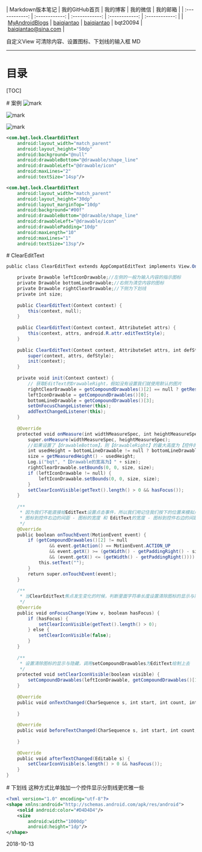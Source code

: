 | Markdown版本笔记 | 我的GitHub首页 | 我的博客 | 我的微信 | 我的邮箱 |
| :------------: | :------------: | :------------: | :------------: | :------------: |
| [MyAndroidBlogs][Markdown] | [baiqiantao][GitHub] | [baiqiantao][博客] | bqt20094 | baiqiantao@sina.com |

[Markdown]:https://github.com/baiqiantao/MyAndroidBlogs
[GitHub]:https://github.com/baiqiantao
[博客]:http://www.cnblogs.com/baiqiantao/

自定义View 可清除内容、设置图标、下划线的输入框 MD  
***
目录
===
[TOC]

# 案例
![mark](http://pfpk8ixun.bkt.clouddn.com/blog/181013/04Ehg00F6c.png?imageslim)

![mark](http://pfpk8ixun.bkt.clouddn.com/blog/181013/LL6a8H35IA.png?imageslim)

![mark](http://pfpk8ixun.bkt.clouddn.com/blog/181013/926Kleaf06.png?imageslim)

```xml
<com.bqt.lock.ClearEditText
    android:layout_width="match_parent"
    android:layout_height="50dp"
    android:background="@null"
    android:drawableBottom="@drawable/shape_line"
    android:drawableLeft="@drawable/icon"
    android:maxLines="2"
    android:textSize="14sp"/>

<com.bqt.lock.ClearEditText
    android:layout_width="match_parent"
    android:layout_height="30dp"
    android:layout_marginTop="10dp"
    android:background="#00f"
    android:drawableBottom="@drawable/shape_line"
    android:drawableLeft="@drawable/icon"
    android:drawablePadding="10dp"
    android:maxLength="10"
    android:maxLines="1"
    android:textSize="13sp"/>
```

# ClearEditText
```java
public class ClearEditText extends AppCompatEditText implements View.OnFocusChangeListener, TextWatcher {
    
    private Drawable leftIconDrawable;//左侧的一般为输入内容的指示图标
    private Drawable bottomLineDrawable;//右侧为清空内容的图标
    private Drawable rightClearDrawable;//下侧为下划线
    private int size;
    
    public ClearEditText(Context context) {
        this(context, null);
    }
    
    public ClearEditText(Context context, AttributeSet attrs) {
        this(context, attrs, android.R.attr.editTextStyle);
    }
    
    public ClearEditText(Context context, AttributeSet attrs, int defStyle) {
        super(context, attrs, defStyle);
        init(context);
    }
    
    private void init(Context context) {
        // 获取EditText的DrawableRight，假如没有设置我们就使用默认的图片
        rightClearDrawable = getCompoundDrawables()[2] == null ? getResources().getDrawable(R.drawable.icon_clean) : getCompoundDrawables()[2];
        leftIconDrawable = getCompoundDrawables()[0];
        bottomLineDrawable = getCompoundDrawables()[3];
        setOnFocusChangeListener(this);
        addTextChangedListener(this);
    }
    
    @Override
    protected void onMeasure(int widthMeasureSpec, int heightMeasureSpec) {
        super.onMeasure(widthMeasureSpec, heightMeasureSpec);
        //如果设置了【drawableBottom】，则【drawableRight】的最大高度为【控件的高度 - drawableBottom的高度 - drawablePadding】
        int usedHeight = bottomLineDrawable != null ? bottomLineDrawable.getIntrinsicHeight() * 2 + getCompoundDrawablePadding() : 0;
        size = getMeasuredHeight() - usedHeight;
        Log.i("bqt", "【Drawable的宽高为】" + size);
        rightClearDrawable.setBounds(0, 0, size, size);
        if (leftIconDrawable != null) {
            leftIconDrawable.setBounds(0, 0, size, size);
        }
        setClearIconVisible(getText().length() > 0 && hasFocus());
    }
    
    /**
     * 因为我们不能直接给EditText设置点击事件，所以我们用记住我们按下的位置来模拟点击事件 当我们按下的位置 在 EditText的宽度 -
     * 图标到控件右边的间距 - 图标的宽度 和 EditText的宽度 - 图标到控件右边的间距之间我们就算点击了图标，竖直方向没有考虑
     */
    @Override
    public boolean onTouchEvent(MotionEvent event) {
        if (getCompoundDrawables()[2] != null
                && event.getAction() == MotionEvent.ACTION_UP
                && event.getX() >= (getWidth() - getPaddingRight() - size)
                && (event.getX() <= (getWidth() - getPaddingRight()))) {
            this.setText("");
        }
        return super.onTouchEvent(event);
    }
    
    /**
     * 当ClearEditText焦点发生变化的时候，判断里面字符串长度设置清除图标的显示与隐藏
     */
    @Override
    public void onFocusChange(View v, boolean hasFocus) {
        if (hasFocus) {
            setClearIconVisible(getText().length() > 0);
        } else {
            setClearIconVisible(false);
        }
    }
    
    /**
     * 设置清除图标的显示与隐藏，调用setCompoundDrawables为EditText绘制上去
     */
    protected void setClearIconVisible(boolean visible) {
        setCompoundDrawables(leftIconDrawable, getCompoundDrawables()[1], visible ? rightClearDrawable : null, bottomLineDrawable);
    }
    
    @Override
    public void onTextChanged(CharSequence s, int start, int count, int after) {
    
    }
    
    @Override
    public void beforeTextChanged(CharSequence s, int start, int count, int after) {
    
    }
    
    @Override
    public void afterTextChanged(Editable s) {
        setClearIconVisible(s.length() > 0 && hasFocus());
    }
}
```

# 下划线
这种方式比单独加一个控件显示分割线更优雅一些

```xml
<?xml version="1.0" encoding="utf-8"?>
<shape xmlns:android="http://schemas.android.com/apk/res/android">
    <solid android:color="#D4D4D4"/>
    <size
        android:width="1000dp"
        android:height="1dp"/>
</shape>
```

2018-10-13